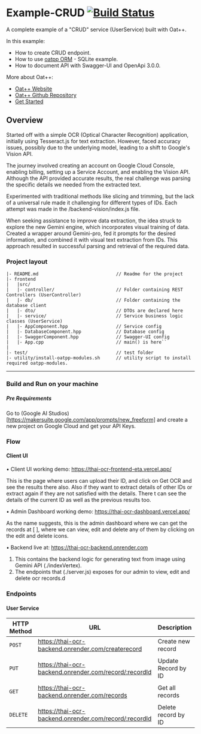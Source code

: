 # Example-CRUD [![Build Status](https://dev.azure.com/lganzzzo/lganzzzo/_apis/build/status/oatpp.example-crud?branchName=master)](https://dev.azure.com/lganzzzo/lganzzzo/_build?definitionId=9?branchName=master)

A complete example of a "CRUD" service (UserService) built with Oat++.

In this example:

- How to create CRUD endpoint.
- How to use [oatpp ORM](https://oatpp.io/docs/components/orm/#high-level-overview) - SQLite example.
- How to document API with Swagger-UI and OpenApi 3.0.0.

More about Oat++:

- [Oat++ Website](https://oatpp.io/)
- [Oat++ Github Repository](https://github.com/oatpp/oatpp)
- [Get Started](https://oatpp.io/docs/start)

## Overview

Started off with a simple OCR (Optical Character Recognition) application, initially using Tesseract.js for text extraction. However, faced accuracy issues, possibly due to the underlying model, leading to a shift to Google's Vision API.

The journey involved creating an account on Google Cloud Console, enabling billing, setting up a Service Account, and enabling the Vision API. Although the API provided accurate results, the real challenge was parsing the specific details we needed from the extracted text.

Experimented with traditional methods like slicing and trimming, but the lack of a universal rule made it challenging for different types of IDs. Each attempt was made in the /backend-vision/index.js file.

When seeking assistance to improve data extraction, the idea struck to explore the new Gemini engine, which incorporates visual training of data. Created a wrapper around Gemini-pro, fed it prompts for the desired information, and combined it with visual text extraction from IDs. This approach resulted in successful parsing and retrieval of the required data.

### Project layout

```
|- README.md                             // Readme for the project
|- frontend
|   |src/
|   |- controller/                       // Folder containing REST Controllers (UserController)
|   |- db/                               // Folder containing the database client
|   |- dto/                              // DTOs are declared here
|   |- service/                          // Service business logic classes (UserService)
|   |- AppComponent.hpp                  // Service config
|   |- DatabaseComponent.hpp             // Database config
|   |- SwaggerComponent.hpp              // Swagger-UI config
|   |- App.cpp                           // main() is here``
|
|- test/                                 // test folder
|- utility/install-oatpp-modules.sh      // utility script to install required oatpp-modules.
```

---

### Build and Run on your machine

##### Pre Requirements

Go to (Google AI Studios)[https://makersuite.google.com/app/prompts/new_freeform] and create a new project on Google Cloud and get your API Keys.

### Flow

#### Client UI

• Client UI
working demo: https://thai-ocr-frontend-eta.vercel.app/

This is the page where users can upload their ID, and click on Get OCR and see the results there also. Also if they want to extract details of other IDs or extract again if they are not satisfied with the details. There t can see the details of the current ID as well as the previous results too.

• Admin Dashboard
working demo: https://thai-ocr-dashboard.vercel.app/

As the name suggests, this is the admin dashboard where we can get the records at [ ], where we can view, edit and delete any of them by clicking on the edit and delete icons.

• Backend
live at: https://thai-ocr-backend.onrender.com

1. This contains the backend logic for generating text from image using Gemini API (./indexVertex).
2. The endpoints that (./server.js) exposes for our admin to view, edit and delete ocr records.d

### Endpoints

#### User Service

| HTTP Method | URL                                                    | Description         |
| ----------- | ------------------------------------------------------ | ------------------- |
| `POST`      | https://thai-ocr-backend.onrender.com/createrecord     | Create new record   |
|             |
| `PUT`       | https://thai-ocr-backend.onrender.com/record/:recordId | Update Record by ID |
|             |
| `GET`       | https://thai-ocr-backend.onrender.com/records          | Get all records     |
|             |
| `DELETE`    | https://thai-ocr-backend.onrender.com/record/:recordId | Delete record by ID |
